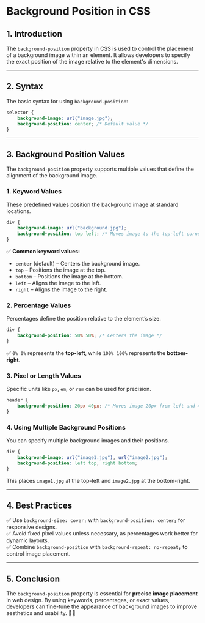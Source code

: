 # **Background Position in CSS**

## **1. Introduction**

The `background-position` property in CSS is used to control the placement of a background image within an element. It allows developers to specify the exact position of the image relative to the element's dimensions.

---

## **2. Syntax**

The basic syntax for using `background-position`:

```css
selector {
    background-image: url("image.jpg");
    background-position: center; /* Default value */
}
```

---

## **3. Background Position Values**

The `background-position` property supports multiple values that define the alignment of the background image.

### **1. Keyword Values**

These predefined values position the background image at standard locations.

```css
div {
    background-image: url("background.jpg");
    background-position: top left; /* Moves image to the top-left corner */
}
```

✅ **Common keyword values:**

- `center` (default) – Centers the background image.
- `top` – Positions the image at the top.
- `bottom` – Positions the image at the bottom.
- `left` – Aligns the image to the left.
- `right` – Aligns the image to the right.

### **2. Percentage Values**

Percentages define the position relative to the element’s size.

```css
div {
    background-position: 50% 50%; /* Centers the image */
}
```

✅ `0% 0%` represents the **top-left**, while `100% 100%` represents the **bottom-right**.

### **3. Pixel or Length Values**

Specific units like `px`, `em`, or `rem` can be used for precision.

```css
header {
    background-position: 20px 40px; /* Moves image 20px from left and 40px from top */
}
```

### **4. Using Multiple Background Positions**

You can specify multiple background images and their positions.

```css
div {
    background-image: url("image1.jpg"), url("image2.jpg");
    background-position: left top, right bottom;
}
```

This places `image1.jpg` at the top-left and `image2.jpg` at the bottom-right.

---

## **4. Best Practices**

✅ Use `background-size: cover;` with `background-position: center;` for responsive designs.  
✅ Avoid fixed pixel values unless necessary, as percentages work better for dynamic layouts.  
✅ Combine `background-position` with `background-repeat: no-repeat;` to control image placement.  

---

## **5. Conclusion**

The `background-position` property is essential for **precise image placement** in web design. By using keywords, percentages, or exact values, developers can fine-tune the appearance of background images to improve aesthetics and usability. 🚀🎨
